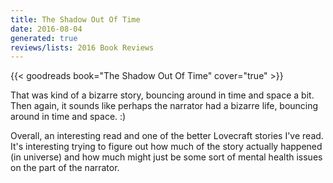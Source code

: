 ```yaml
---
title: The Shadow Out Of Time
date: 2016-08-04
generated: true
reviews/lists: 2016 Book Reviews
---
```

{{< goodreads book="The Shadow Out Of Time" cover="true" >}}

That was kind of a bizarre story, bouncing around in time and space a bit. Then again, it sounds like perhaps the narrator had a bizarre life, bouncing around in time and space. :)  

Overall, an interesting read and one of the better Lovecraft stories I've read. It's interesting trying to figure out how much of the story actually happened (in universe) and how much might just be some sort of mental health issues on the part of the narrator.

<!--more-->


